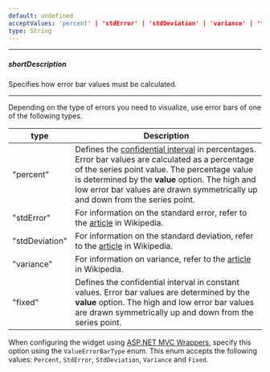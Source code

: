 ```yaml
---
default: undefined
acceptValues: 'percent' | 'stdError' | 'stdDeviation' | 'variance' | 'fixed'
type: String
---
```

---
##### shortDescription
Specifies how error bar values must be calculated.

---
Depending on the type of errors you need to visualize, use error bars of one of the following types.

<div class="simple-table">
    <table>
        <thead>
            <tr>
                <th>type</th>
                <th>Description</th>
            </tr>
        </thead>
        <tbody>
            <tr>
                <td>"percent"</td>
                <td>Defines the <a href="http://en.wikipedia.org/wiki/Confidence_interval">confidential interval</a> in percentages. Error bar values are calculated as a percentage of the series point value. The percentage value is determined by the <b>value</b> option. The high and low error bar values are drawn symmetrically up and down from the series point.</td>
            </tr>
            <tr>
                <td>"stdError"</td>
                <td>For information on the standard error, refer to the <a href="http://en.wikipedia.org/wiki/Standard_error">article</a> in Wikipedia.</td>
            </tr>
            <tr>
                <td>"stdDeviation"</td>
                <td>For information on the standard deviation, refer to the <a href="http://en.wikipedia.org/wiki/Standard_deviation">article</a> in Wikipedia.</td>
            </tr>
            <tr>
                <td>"variance"</td>
                <td>For information on variance, refer to the <a href="http://en.wikipedia.org/wiki/Variance">article</a> in Wikipedia.</td>
            </tr>
            <tr>
                <td>"fixed"</td>
                <td>Defines the confidential interval in constant values. Error bar values are determined by the <b>value</b> option. The high and low error bar values are drawn symmetrically up and down from the series point.</td>
            </tr>
        </tbody>
    </table>
</div>

When configuring the widget using [ASP.NET MVC Wrappers](/concepts/35%20ASP.NET%20MVC%20Wrappers/20%20Fundamentals '/Documentation/Guide/ASP.NET_MVC_Wrappers/Fundamentals/'), specify this option using the `ValueErrorBarType` enum. This enum accepts the following values: `Percent`, `StdError`, `StdDeviation`, `Variance` and `Fixed`.